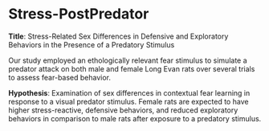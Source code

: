 # Stress-PostPredator
**Title**: Stress-Related Sex Differences in Defensive and Exploratory Behaviors in the Presence of a Predatory Stimulus

Our study employed an ethologically relevant fear stimulus to simulate a predator attack on both male and female Long Evan rats over several trials to assess fear-based behavior.

**Hypothesis**: Examination of sex differences in contextual fear learning in response to a visual predator stimulus. Female rats are expected to have higher stress-reactive, defensive behaviors, and reduced exploratory behaviors in comparison to male rats after exposure to a predatory stimulus.
